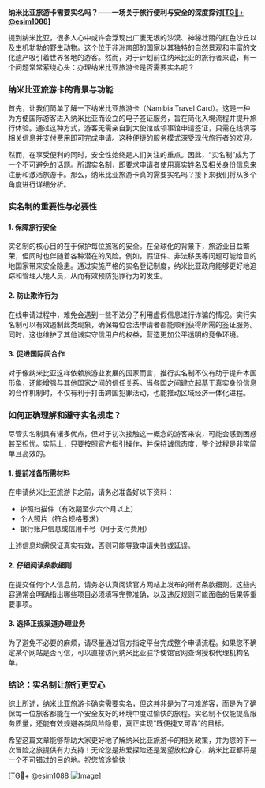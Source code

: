 **纳米比亚旅游卡需要实名吗？——一场关于旅行便利与安全的深度探讨[[TG💪+ @esim1088](https://t.me/s/esim1088)]**

提到纳米比亚，很多人心中或许会浮现出广袤无垠的沙漠、神秘壮丽的红色沙丘以及生机勃勃的野生动物。这个位于非洲南部的国家以其独特的自然景观和丰富的文化遗产吸引着世界各地的游客。然而，对于计划前往纳米比亚的旅行者来说，有一个问题常常萦绕心头：办理纳米比亚旅游卡是否需要实名呢？

### 纳米比亚旅游卡的背景与功能

首先，让我们简单了解一下纳米比亚旅游卡（Namibia Travel Card）。这是一种为方便国际游客进入纳米比亚而设立的电子签证服务，旨在简化入境流程并提升旅行体验。通过这种方式，游客无需亲自到大使馆或领事馆申请签证，只需在线填写相关信息并支付费用即可完成申请。这种便捷的服务模式深受现代旅行者的欢迎。

然而，在享受便利的同时，安全性始终是人们关注的重点。因此，“实名制”成为了一个不可避免的话题。所谓实名制，即要求申请者使用真实姓名及相关身份信息来注册和激活旅游卡。那么，纳米比亚旅游卡真的需要实名吗？接下来我们将从多个角度进行详细分析。

### 实名制的重要性与必要性

#### 1. **保障旅行安全**
   实名制的核心目的在于保护每位旅客的安全。在全球化的背景下，旅游业日益繁荣，但同时也伴随着各种潜在的风险。例如，假证件、非法移民等问题可能给目的地国家带来安全隐患。通过实施严格的实名登记制度，纳米比亚政府能够更好地追踪和管理入境人员，从而有效预防犯罪行为的发生。

#### 2. **防止欺诈行为**
   在线申请过程中，难免会遇到一些不法分子利用虚假信息进行诈骗的情况。实行实名制可以有效遏制此类现象，确保每位合法申请者都能顺利获得所需的签证服务。同时，这也维护了其他诚实守信用户的权益，营造更加公平透明的竞争环境。

#### 3. **促进国际间合作**
   对于像纳米比亚这样依赖旅游业发展的国家而言，推行实名制不仅有助于提升本国形象，还能增强与其他国家之间的信任关系。当各国之间建立起基于真实身份信息的合作机制时，不仅有利于打击跨国犯罪活动，也能推动区域经济一体化进程。

### 如何正确理解和遵守实名规定？

尽管实名制具有诸多优点，但对于初次接触这一概念的游客来说，可能会感到困惑甚至担忧。实际上，只要按照官方指引操作，并保持诚信态度，整个过程是非常简单且高效的。

#### 1. **提前准备所需材料**
   在申请纳米比亚旅游卡之前，请务必准备好以下资料：
   - 护照扫描件（有效期至少六个月以上）
   - 个人照片（符合规格要求）
   - 银行账户信息或信用卡号（用于支付费用）

   上述信息均需保证真实有效，否则可能导致申请失败或延误。

#### 2. **仔细阅读条款细则**
   在提交任何个人信息前，请务必认真阅读官方网站上发布的所有条款细则。这些内容通常会明确指出哪些项目必须填写完整准确，以及违反规则可能面临的后果等重要事项。

#### 3. **选择正规渠道办理业务**
   为了避免不必要的麻烦，请尽量通过官方指定平台完成整个申请流程。如果您不确定某个网站是否可信，可以直接访问纳米比亚驻华使馆官网查询授权代理机构名单。

### 结论：实名制让旅行更安心

综上所述，纳米比亚旅游卡确实需要实名，但这并非是为了刁难游客，而是为了确保每一位旅客都能在一个安全友好的环境中度过愉快的旅程。实名制不仅能提高服务质量，还能有效规避各类风险隐患，真正实现“既便捷又可靠”的目标。

希望这篇文章能够帮助大家更好地了解纳米比亚旅游卡的相关政策，并为您的下一次冒险之旅提供有力支持！无论您是热爱探险还是渴望放松身心，纳米比亚都将是一个不可错过的目的地。祝您旅途愉快！

[[TG💪+ @esim1088](https://t.me/s/esim1088) ![Image](https://i.postimg.cc/4NQfJmqS/Snipaste-2025-05-13-00-14-12.png)]